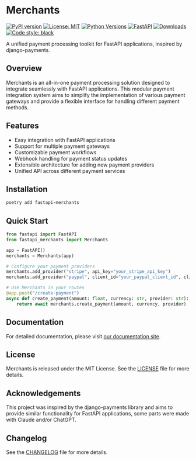 # Merchants

[![PyPI version](https://badge.fury.io/py/merchants.svg)](https://badge.fury.io/py/merchants)
[![License: MIT](https://img.shields.io/badge/License-MIT-yellow.svg)](https://opensource.org/licenses/MIT)
[![Python Versions](https://img.shields.io/pypi/pyversions/merchants.svg)](https://pypi.org/project/merchants/)
[![FastAPI](https://img.shields.io/badge/FastAPI-005571?style=for-the-badge&logo=fastapi)](https://fastapi.tiangolo.com)
[![Downloads](https://pepy.tech/badge/merchants)](https://pepy.tech/project/merchants)
[![Code style: black](https://img.shields.io/badge/code%20style-black-000000.svg)](https://github.com/psf/black)

A unified payment processing toolkit for FastAPI applications, inspired by django-payments.

## Overview

Merchants is an all-in-one payment processing solution designed to integrate seamlessly with FastAPI applications. This
modular payment integration system aims to simplify the implementation of various payment gateways and provide a
flexible interface for handling different payment methods.

## Features

- Easy integration with FastAPI applications
- Support for multiple payment gateways
- Customizable payment workflows
- Webhook handling for payment status updates
- Extensible architecture for adding new payment providers
- Unified API across different payment services

## Installation

```bash
poetry add fastapi-merchants
```

## Quick Start

```python
from fastapi import FastAPI
from fastapi_merchants import Merchants

app = FastAPI()
merchants = Merchants(app)

# Configure your payment providers
merchants.add_provider("stripe", api_key="your_stripe_api_key")
merchants.add_provider("paypal", client_id="your_paypal_client_id", client_secret="your_paypal_client_secret")

# Use Merchants in your routes
@app.post("/create-payment")
async def create_payment(amount: float, currency: str, provider: str):
    return await merchants.create_payment(amount, currency, provider)
```

## Documentation

For detailed documentation, please visit [our documentation site](https://mariofix.github.io/fastapi-merchants).

## License

Merchants is released under the MIT License. See the [LICENSE](LICENSE) file for more details.

## Acknowledgements

This project was inspired by the django-payments library and aims to provide similar functionality for FastAPI
applications, some parts were made with Claude and/or ChatGPT.

## Changelog

See the [CHANGELOG](CHANGELOG) file for more details.
